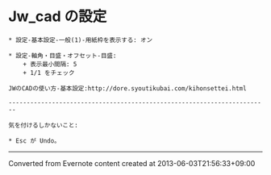 # Jw_cad の設定
```
* 設定-基本設定-一般(1)-用紙枠を表示する: オン

* 設定-軸角・目盛・オフセット-目盛:
    + 表示最小間隔: 5
    + 1/1 をチェック

JWのCADの使い方-基本設定:http://dore.syoutikubai.com/kihonsettei.html

------------------------------------------------------------------------

気を付けるしかないこと:

* Esc が Undo。
```

------------------------------------------------------------------------

Converted from Evernote content created at 2013-06-03T21:56:33+09:00